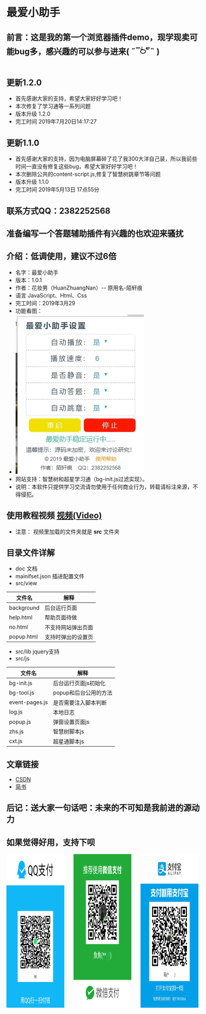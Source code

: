 # 最爱小助手

## 前言：这是我的第一个浏览器插件demo，现学现卖可能bug多，感兴趣的可以参与进来( ˶‾᷄࿀‾᷅˵ )

## 更新1.2.0

+ 首先感谢大家的支持，希望大家好好学习吧！
+ 本次修复了学习通等一系列问题
+ 版本升级 1.2.0
+ 完工时间 2019年7月20日14:17:27

## 更新1.1.0

+ 首先感谢大家的支持，因为电脑屏幕碎了花了我300大洋自己装，所以我前些时间一直没有修复这些bug，希望大家好好学习吧！
+ 本次删除公共的content-script.js,修复了智慧树跳章节等问题
+ 版本升级 1.1.0
+ 完工时间 2019年5月13日 17点55分

## 联系方式QQ：2382252568

## 准备编写一个答题辅助插件有兴趣的也欢迎来骚扰

## 介绍：低调使用，建议不过6倍

+ 名字：最爱小助手
+ 版本：1.0.1
+ 作者：花妆男（HuanZhuangNan）-- 原用名-陌轩痕
+ 语言 JavaScript、Html、Css
+ 完工时间：2019年3月29
+ 功能看图：
+ ![功能展示](./img/zs.png)
+ 网站支持：智慧树和超星学习通（bg-init.js过滤实现）。
+ 说明：本软件只提供学习交流请勿使用于任何商业行为，转载请标注来源，不得侵犯。

## 使用教程视频 [视频(Video)](./jc.mp4)

+ 注意： 视频里加载的文件夹就是 <b>src</b> 文件夹

## 目录文件详解

+ doc 文档
+ mainifset.json  插进配置文件
+ src/view
  
| 文件名 | 解释 |
|--|--|
| background | 后台运行页面|
| help.html|帮助页面待做 |
|no.html | 不支持网站弹出页面 |
| popup.html | 支持时弹出的设置页 |
  
+ src/lib  jquery支持
+ src/js

| 文件名 |解释 |
|--|--|
| bg-init.js | 后台运行页面js初始化|
| bg-tool.js|popup和后台公用的方法 |
| event-pages.js | 是否需要注入脚本判断 |
| log.js | 本地日志 |
| popup.js | 弹窗设置页面js |
| zhs.js | 智慧树脚本js |
| cxt.js | 超星通脚本js |

## 文章链接

+ [CSDN](https://blog.csdn.net/weixin_43596929/article/details/89044160)
+ [简书](https://www.jianshu.com/p/6eb913194c2c)

## 后记：送大家一句话吧：未来的不可知是我前进的源动力

## 如果觉得好用，支持下呗

<div style="float:left;">
    <img alt="QQ"  src="./img/qq.png" width="30%" height="400px" style="margin-right:20px;">
    <img alt="微信" src="./img/wexin.png" width="30%" height="400px" style="margin-right:20px;" >
    <img alt="支付宝" src="./img/zfb.jpg" width="30%" height="400px" >
</div>
